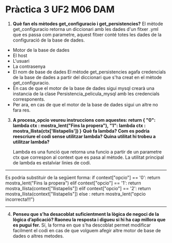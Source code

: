 # Pràctica 3 UF2 M06 DAM

1. **Què fan els mètodes get_configuracio i get_persistencies?**
El mètode get_configuracio retorna un diccionari amb les dades d'un fitxer .yml que es passa com parametre, aquest fitxer conté totes les dades de la configuració de la base de dades.

- Motor de la base de dades
- El host
- L'usuari
- La contrasenya
- El nom de base de dades
  El mètode get_persistencies agafa credencials de la base de dades a partir del diccionari que s'ha creat en el mètode get_configuracio.
- En cas de que el motor de la base de dades sigui mysql crearà una instancia de la clase Persistencia_pelicula_mysql amb les credencials corresponents.
- Per ara, en cas de que el motor de la base de dades sigui un altre no fara res.

3. **A procesa_opcio veureu instruccions com aquestes:
   return {
   "0": lambda ctx : mostra_lent("Fins la propera"),
   "1": lambda ctx : mostra_llista(ctx['llistapelis'])
   }**
   **Què fa lambda? Com es podria reescriure el codi sense utilitzar lambda? Quina utilitat hi trobeu a utilitzar lambda?**
   
   Lambda es una funció que retorna una funcio a partir de un parametre ctx que correspon al context que es pasa al mètode. La utilitat principal de lambda es estalviar linies de codi.

---

Es podria substituir de la següent forma:
if context["opcio"] == '0': return mostra_lent("Fins la propera")
   elif context["opcio"] == '1': return mostra_llista(context["llistapelis"])
   elif context["opcio"] == '2': return mostra_llista(context["llistapelis"])
   else : return mostra_lent("opcio incorrecta!!!")

---

4. **Penseu que s’ha desacoblat suficientment la lògica de negoci de la lògica d’aplicació? Raoneu la resposta i digueu si hi ha cap millora que es pugui fer.**
Sí, la forma en que s'ha descoblat permet modificar facilment el codi en cas de que volguem afegir altre motor de base de dades o altres metodes.
